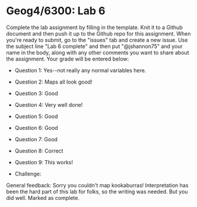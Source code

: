 # Geog4/6300: Lab 6

Complete the lab assignment by filling in the template. Knit it to a Github document and then push it up to the Github repo for this assignment. When you're ready to submit, go to the "issues" tab and create a new issue. Use the subject line "Lab 6 complete" and then put "@jshannon75" and your name in the body, along with any other comments you want to share about the assignment. Your grade will be entered below:

* Question 1: Yes--not really any normal variables here.<p>
* Question 2: Maps all look good!<p>
* Question 3: Good<p>
* Question 4: Very well done!<p>
* Question 5: Good<p>
* Question 6: Good<p>
* Question 7: Good<p>
* Question 8: Correct<p>
* Question 9: This works!<p>

* Challenge:<p>
<p>
General feedback: Sorry you couldn't map kookaburras! Interpretation has been the hard part of this lab for folks, so the writing was needed. But you did well. Marked as complete.
